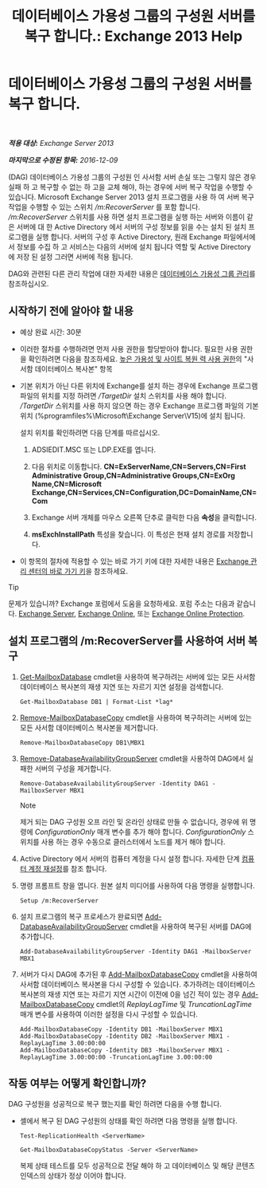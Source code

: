 ﻿---
title: '데이터베이스 가용성 그룹의 구성원 서버를 복구 합니다.: Exchange 2013 Help'
TOCTitle: 데이터베이스 가용성 그룹의 구성원 서버를 복구 합니다.
ms:assetid: eccd8f61-9706-4bb7-a62a-ec7c166f8019
ms:mtpsurl: https://technet.microsoft.com/ko-kr/library/Dd638206(v=EXCHG.150)
ms:contentKeyID: 50484440
ms.date: 05/22/2018
mtps_version: v=EXCHG.150
ms.translationtype: MT
---

# 데이터베이스 가용성 그룹의 구성원 서버를 복구 합니다.

 

_**적용 대상:** Exchange Server 2013_

_**마지막으로 수정된 항목:** 2016-12-09_

(DAG) 데이터베이스 가용성 그룹의 구성원 인 사서함 서버 손실 또는 그렇지 않은 경우 실패 하 고 복구할 수 없는 하 고을 교체 해야, 하는 경우에 서버 복구 작업을 수행할 수 있습니다. Microsoft Exchange Server 2013 설치 프로그램을 사용 하 여 서버 복구 작업을 수행할 수 있는 스위치 */m:RecoverServer* 를 포함 합니다. */m:RecoverServer* 스위치를 사용 하면 설치 프로그램을 실행 하는 서버와 이름이 같은 서버에 대 한 Active Directory 에서 서버의 구성 정보를 읽을 수는 설치 된 설치 프로그램을 실행 합니다. 서버의 구성 후 Active Directory, 원래 Exchange 파일에서에서 정보를 수집 하 고 서비스는 다음의 서버에 설치 됩니다 역할 및 Active Directory 에 저장 된 설정 그러면 서버에 적용 됩니다.

DAG와 관련된 다른 관리 작업에 대한 자세한 내용은 [데이터베이스 가용성 그룹 관리](managing-database-availability-groups-exchange-2013-help.md)를 참조하십시오.

## 시작하기 전에 알아야 할 내용

  - 예상 완료 시간: 30분

  - 이러한 절차를 수행하려면 먼저 사용 권한을 할당받아야 합니다. 필요한 사용 권한을 확인하려면 다음을 참조하세요. [높은 가용성 및 사이트 복원 력 사용 권한](high-availability-and-site-resilience-permissions-exchange-2013-help.md)의 "사서함 데이터베이스 복사본" 항목

  - 기본 위치가 아닌 다른 위치에 Exchange를 설치 하는 경우에 Exchange 프로그램 파일의 위치를 지정 하려면 */TargetDir* 설치 스위치를 사용 해야 합니다. */TargetDir* 스위치를 사용 하지 않으면 하는 경우 Exchange 프로그램 파일의 기본 위치 (%programfiles%\\Microsoft\\Exchange Server\\V15)에 설치 됩니다.
    
    설치 위치를 확인하려면 다음 단계를 따르십시오.
    
    1.  ADSIEDIT.MSC 또는 LDP.EXE를 엽니다.
    
    2.  다음 위치로 이동합니다. **CN=ExServerName,CN=Servers,CN=First Administrative Group,CN=Administrative Groups,CN=ExOrg Name,CN=Microsoft Exchange,CN=Services,CN=Configuration,DC=DomainName,CN=Com**
    
    3.  Exchange 서버 개체를 마우스 오른쪽 단추로 클릭한 다음 **속성**을 클릭합니다.
    
    4.  **msExchInstallPath** 특성을 찾습니다. 이 특성은 현재 설치 경로를 저장합니다.

  - 이 항목의 절차에 적용할 수 있는 바로 가기 키에 대한 자세한 내용은 [Exchange 관리 센터의 바로 가기 키](keyboard-shortcuts-in-the-exchange-admin-center-exchange-online-protection-help.md)을 참조하세요.


> [!TIP]
> 문제가 있습니까? Exchange 포럼에서 도움을 요청하세요. 포럼 주소는 다음과 같습니다. <A href="https://go.microsoft.com/fwlink/p/?linkid=60612">Exchange Server</A>, <A href="https://go.microsoft.com/fwlink/p/?linkid=267542">Exchange Online</A>, 또는 <A href="https://go.microsoft.com/fwlink/p/?linkid=285351">Exchange Online Protection</A>.



## 설치 프로그램의 /m:RecoverServer를 사용하여 서버 복구

1.  [Get-MailboxDatabase](https://technet.microsoft.com/ko-kr/library/bb124924\(v=exchg.150\)) cmdlet을 사용하여 복구하려는 서버에 있는 모든 사서함 데이터베이스 복사본의 재생 지연 또는 자르기 지연 설정을 검색합니다.
    
        Get-MailboxDatabase DB1 | Format-List *lag*

2.  [Remove-MailboxDatabaseCopy](https://technet.microsoft.com/ko-kr/library/dd335119\(v=exchg.150\)) cmdlet을 사용하여 복구하려는 서버에 있는 모든 사서함 데이터베이스 복사본을 제거합니다.
    
        Remove-MailboxDatabaseCopy DB1\MBX1

3.  [Remove-DatabaseAvailabilityGroupServer](https://technet.microsoft.com/ko-kr/library/dd297956\(v=exchg.150\)) cmdlet을 사용하여 DAG에서 실패한 서버의 구성을 제거합니다.
    
        Remove-DatabaseAvailabilityGroupServer -Identity DAG1 -MailboxServer MBX1
    

    > [!NOTE]
    > 제거 되는 DAG 구성원 오프 라인 및 온라인 상태로 만들 수 없습니다, 경우에 위 명령에 <EM>ConfigurationOnly</EM> 매개 변수를 추가 해야 합니다. <EM>ConfigurationOnly</EM> 스위치를 사용 하는 경우 수동으로 클러스터에서 노드를 제거 해야 합니다.



4.  Active Directory 에서 서버의 컴퓨터 계정을 다시 설정 합니다. 자세한 단계 [컴퓨터 계정 재설정](http://go.microsoft.com/fwlink/p/?linkid=167188)를 참조 합니다.

5.  명령 프롬프트 창을 엽니다. 원본 설치 미디어를 사용하여 다음 명령을 실행합니다.
    
        Setup /m:RecoverServer

6.  설치 프로그램의 복구 프로세스가 완료되면 [Add-DatabaseAvailabilityGroupServer](https://technet.microsoft.com/ko-kr/library/dd298049\(v=exchg.150\)) cmdlet을 사용하여 복구된 서버를 DAG에 추가합니다.
    
        Add-DatabaseAvailabilityGroupServer -Identity DAG1 -MailboxServer MBX1

7.  서버가 다시 DAG에 추가된 후 [Add-MailboxDatabaseCopy](https://technet.microsoft.com/ko-kr/library/dd298105\(v=exchg.150\)) cmdlet을 사용하여 사서함 데이터베이스 복사본을 다시 구성할 수 있습니다. 추가하려는 데이터베이스 복사본의 재생 지연 또는 자르기 지연 시간이 이전에 0을 넘긴 적이 있는 경우 [Add-MailboxDatabaseCopy](https://technet.microsoft.com/ko-kr/library/dd298105\(v=exchg.150\)) cmdlet의 *ReplayLagTime* 및 *TruncationLagTime* 매개 변수를 사용하여 이러한 설정을 다시 구성할 수 있습니다.
    
        Add-MailboxDatabaseCopy -Identity DB1 -MailboxServer MBX1
        Add-MailboxDatabaseCopy -Identity DB2 -MailboxServer MBX1 -ReplayLagTime 3.00:00:00
        Add-MailboxDatabaseCopy -Identity DB3 -MailboxServer MBX1 -ReplayLagTime 3.00:00:00 -TruncationLagTime 3.00:00:00

## 작동 여부는 어떻게 확인합니까?

DAG 구성원을 성공적으로 복구 했는지를 확인 하려면 다음을 수행 합니다.

  - 셸에서 복구 된 DAG 구성원의 상태를 확인 하려면 다음 명령을 실행 합니다.
    
        Test-ReplicationHealth <ServerName>
    
        Get-MailboxDatabaseCopyStatus -Server <ServerName>
    
    복제 상태 테스트를 모두 성공적으로 전달 해야 하 고 데이터베이스 및 해당 콘텐츠 인덱스의 상태가 정상 이어야 합니다.

